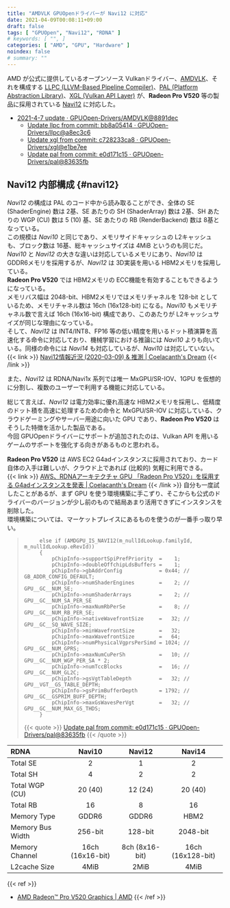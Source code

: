 ```yaml
---
title: "AMDVLK GPUOpenドライバーが Navi12 に対応"
date: 2021-04-09T00:08:11+09:00
draft: false
tags: [ "GPUOpen", "Navi12", "RDNA" ]
# keywords: [ "", ]
categories: [ "AMD", "GPU", "Hardware" ]
noindex: false
# summary: ""
---
```


AMD が公式に提供しているオープンソース Vulkanドライバー、[AMDVLK](https://github.com/GPUOpen-Drivers/AMDVLK)、それを構成する [LLPC (LLVM-Based Pipeline Compiler)](https://github.com/GPUOpen-Drivers/llpc)、[PAL (Platform Abstraction Library)](https://github.com/GPUOpen-Drivers/pal)、[XGL (Vulkan API Layer)](https://github.com/GPUOpen-Drivers/xgl) が、**Radeon Pro V520** 等の製品に採用されている [Navi12](/tags/navi12) に対応した。  

 * [2021-4-7 update · GPUOpen-Drivers/AMDVLK@8891dec](https://github.com/GPUOpen-Drivers/AMDVLK/commit/8891decec42bb27cf6f9dfeebecb6b84c3b8ec31)
    * [Update llpc from commit: bb8a05414 · GPUOpen-Drivers/llpc@a8ec3c6](https://github.com/GPUOpen-Drivers/llpc/commit/a8ec3c6e6372dcfd812a2ea592141a821e9584b1)
    * [Update xgl from commit: c728233ca8 · GPUOpen-Drivers/xgl@e1be7ee](https://github.com/GPUOpen-Drivers/xgl/commit/e1be7ee14c39d3a36d9d1aacd00caf3acc437cde)
    * [Update pal from commit: e0d171c15 · GPUOpen-Drivers/pal@83635fb](https://github.com/GPUOpen-Drivers/pal/commit/83635fbee82fb21662a4737e34437c41172c6fe0)

## Navi12 内部構成 {#navi12}
 
*Navi12* の構成は PAL のコード中から読み取ることができ、全体の SE (ShaderEngine) 数は 2基、SE あたりの SH (ShaderArray) 数は 2基、SH あたりの WGP (CU) 数は 5 (10) 基、SE あたりの RB (RenderBackend) 数は 8基となっている。  
この規模は *Navi10* と同じであり、メモリサイドキャッシュの L2キャッシュも、ブロック数は 16基、総キャッシュサイズは 4MiB というのも同じだ。  
*Navi10* と *Navi12* の大きな違いは対応しているメモリにあり、*Navi10* は GDDR6メモリを採用するが、*Navi12* は 3D実装を用いる HBM2メモリを採用している。  
**Radeon Pro V520** では HBM2メモリの ECC機能を有効することもできるようになっている。  
メモリバス幅は 2048-bit、HBM2メモリではメモリチャネルを 128-bit としているため、メモリチャネル数は 16ch (16x128-bit) になる。*Navi10* もメモリチャネル数で言えば 16ch (16x16-bit) 構成であり、このあたりが L2キャッシュサイズが同じな理由になっている。  
そして、*Navi12* は INT4/INT8、FP16 等の低い精度を用いるドット積演算を高速化する命令に対応しており、機械学習における推論には *Navi10* よりも向いている。同様の命令には *Navi14* も対応しているが、*Navi10* は対応していない。  
{{< link >}} [Navi12情報近況 (2020-03-09) & 推測 | Coelacanth's Dream](/posts/2020/03/09/navi12-recent-info/) {{< /link >}}

また、*Navi12* は RDNA/Navi1x 系列では唯一 MxGPU/SR-IOV、1GPU を仮想的に分割し、複数のユーザーで利用する機能に対応している。  

総じて言えば、*Navi12* は電力効率に優れ高速な HBM2メモリを採用し、低精度のドット積を高速に処理するための命令と MxGPU/SR-IOV に対応している、クラウドゲーミングやサーバー用途に向いた GPU であり、**Radeon Pro V520** はそうした特徴を活かした製品である。  
今回 GPUOpenドライバーにサポートが追加されたのは、Vulkan API を用いるゲームのサポートを強化する向きがあるものと思われる。  

**Radeon Pro V520** は AWS EC2 G4adインスタンスに採用されており、カード自体の入手は難しいが、クラウド上であれば (比較的) 気軽に利用できる。  
{{< link >}} [AWS、RDNAアーキテクチャ GPU 「Radeon Pro V520」を採用する G4adインスタンスを発表 | Coelacanth's Dream](/posts/2020/12/02/aws-radeon-pro-v520/) {{< /link >}}
自分も一度試したことがあるが、まず GPU を使う環境構築に手こずり、そこからも公式のドライバーのバージョンが少し前のもので結局あまり活用できずにインスタンスを削除した。  
環境構築については、マーケットプレイスにあるものを使うのが一番手っ取り早い。  

 > 		    else if (AMDGPU_IS_NAVI12(m_nullIdLookup.familyId, m_nullIdLookup.eRevId))
 > 		    {
 > 		        pChipInfo->supportSpiPrefPriority  =    1;
 > 		        pChipInfo->doubleOffchipLdsBuffers =    1;
 > 		        pChipInfo->gbAddrConfig            = 0x44; // GB_ADDR_CONFIG_DEFAULT;
 > 		        pChipInfo->numShaderEngines        =    2; // GPU__GC__NUM_SE;
 > 		        pChipInfo->numShaderArrays         =    2; // GPU__GC__NUM_SA_PER_SE
 > 		        pChipInfo->maxNumRbPerSe           =    8; // GPU__GC__NUM_RB_PER_SE;
 > 		        pChipInfo->nativeWavefrontSize     =   32; // GPU__GC__SQ_WAVE_SIZE;
 > 		        pChipInfo->minWavefrontSize        =   32;
 > 		        pChipInfo->maxWavefrontSize        =   64;
 > 		        pChipInfo->numPhysicalVgprsPerSimd = 1024; // GPU__GC__NUM_GPRS;
 > 		        pChipInfo->maxNumCuPerSh           =   10; // GPU__GC__NUM_WGP_PER_SA * 2;
 > 		        pChipInfo->numTccBlocks            =   16; // GPU__GC__NUM_GL2C;
 > 		        pChipInfo->gsVgtTableDepth         =   32; // GPU__VGT__GS_TABLE_DEPTH;
 > 		        pChipInfo->gsPrimBufferDepth       = 1792; // GPU__GC__GSPRIM_BUFF_DEPTH;
 > 		        pChipInfo->maxGsWavesPerVgt        =   32; // GPU__GC__NUM_MAX_GS_THDS;
 > 		    }
 >
 > {{< quote >}} [Update pal from commit: e0d171c15 · GPUOpen-Drivers/pal@83635fb](https://github.com/GPUOpen-Drivers/pal/commit/83635fbee82fb21662a4737e34437c41172c6fe0#diff-334c7874500bba7b14e748047f54e1d18fa3e0db1289adacbb6d62da11124c3f) {{< /quote >}}

| RDNA | Navi10 | Navi12 | Navi14 |
| :-- | :--: | :--: | :--: |
| Total SE | 2 | 1 | 2 |
| Total SH | 4 | 2 | 2 |
| Total WGP (CU) | 20 (40) | 12 (24) | 20 (40) |
| Total RB | 16 | 8 | 16 |
| Memory Type | GDDR6 | GDDR6 | HBM2 |
| Memory Bus Width | 256-bit | 128-bit | 2048-bit |
| Memory Channel | 16ch (16x16-bit) | 8ch (8x16-bit) | 16ch (16x128-bit) |
| L2cache Size | 4MiB | 2MiB | 4MiB |

{{< ref >}}
 * [AMD Radeon™ Pro V520 Graphics | AMD](https://www.amd.com/en/products/server-accelerators/amd-radeon-pro-v520#product-specs)
{{< /ref >}}
